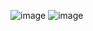 ![image](https://github.com/Lscarcella/get_next_line/assets/88693001/93de6f33-c49a-4b6b-a688-27e3a811e3d2)
![image](https://github.com/Lscarcella/get_next_line/assets/88693001/cc11f4f1-8eb4-4672-9896-c3d00e3850e2)
